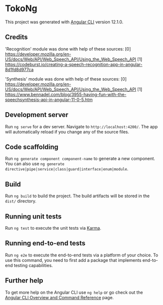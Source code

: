 # TokoNg

This project was generated with [Angular CLI](https://github.com/angular/angular-cli) version 12.1.0.

## Credits

'Recognition' module was done with help of these sources:
[0] https://developer.mozilla.org/en-US/docs/Web/API/Web_Speech_API/Using_the_Web_Speech_API
[1] https://codeburst.io/creating-a-speech-recognition-app-in-angular-8d1fd8d977ca

'Synthesis' module was done with help of these sources:
[0] https://developer.mozilla.org/en-US/docs/Web/API/Web_Speech_API/Using_the_Web_Speech_API
[1] https://www.bennadel.com/blog/3955-having-fun-with-the-speechsynthesis-api-in-angular-11-0-5.htm

## Development server

Run `ng serve` for a dev server. Navigate to `http://localhost:4200/`. The app will automatically reload if you change any of the source files.

## Code scaffolding

Run `ng generate component component-name` to generate a new component. You can also use `ng generate directive|pipe|service|class|guard|interface|enum|module`.

## Build

Run `ng build` to build the project. The build artifacts will be stored in the `dist/` directory.

## Running unit tests

Run `ng test` to execute the unit tests via [Karma](https://karma-runner.github.io).

## Running end-to-end tests

Run `ng e2e` to execute the end-to-end tests via a platform of your choice. To use this command, you need to first add a package that implements end-to-end testing capabilities.

## Further help

To get more help on the Angular CLI use `ng help` or go check out the [Angular CLI Overview and Command Reference](https://angular.io/cli) page.
